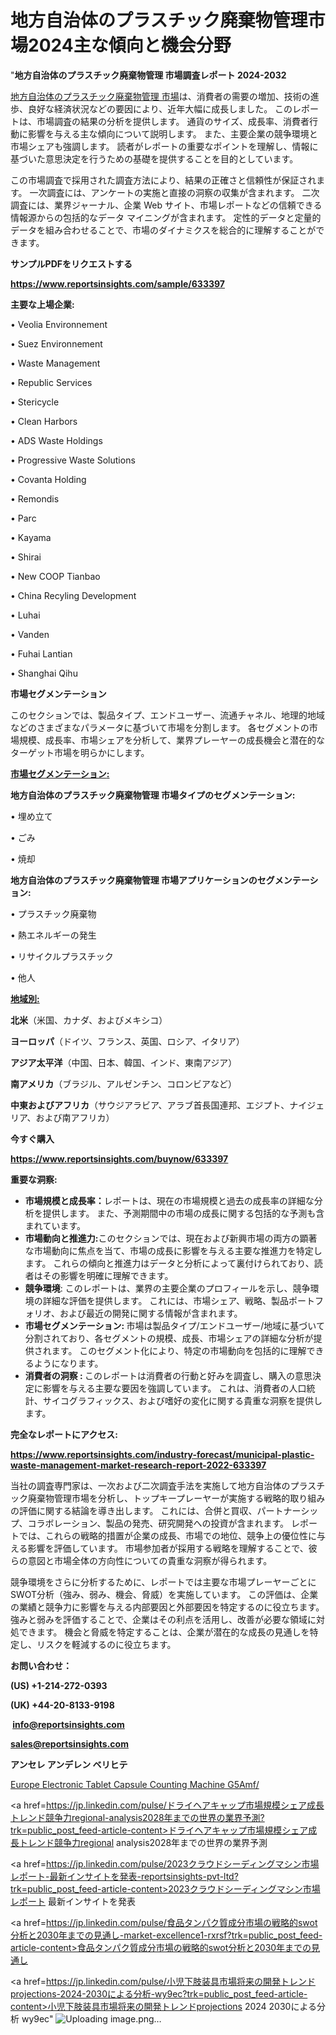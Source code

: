 # 地方自治体のプラスチック廃棄物管理市場2024主な傾向と機会分野

"<strong>地方自治体のプラスチック廃棄物管理 市場調査レポート 2024-2032</strong>

<a href=https://www.reportsinsights.com/sample/633397>地方自治体のプラスチック廃棄物管理 市場</a>は、消費者の需要の増加、技術の進歩、良好な経済状況などの要因により、近年大幅に成長しました。 このレポートは、市場調査の結果の分析を提供します。 通貨のサイズ、成長率、消費者行動に影響を与える主な傾向について説明します。 また、主要企業の競争環境と市場シェアも強調します。 読者がレポートの重要なポイントを理解し、情報に基づいた意思決定を行うための基礎を提供することを目的としています。

この市場調査で採用された調査方法により、結果の正確さと信頼性が保証されます。 一次調査には、アンケートの実施と直接の洞察の収集が含まれます。 二次調査には、業界ジャーナル、企業 Web サイト、市場レポートなどの信頼できる情報源からの包括的なデータ マイニングが含まれます。 定性的データと定量的データを組み合わせることで、市場のダイナミクスを総合的に理解することができます。

<strong><b>サンプルPDFをリクエストする</b></strong>

<a href=https://www.reportsinsights.com/sample/633397><strong><u>https://www.reportsinsights.com/sample/633397</u></strong></a>

<strong>主要な上場企業:</strong>

• Veolia Environnement

• Suez Environnement

• Waste Management

• Republic Services

• Stericycle

• Clean Harbors

• ADS Waste Holdings

• Progressive Waste Solutions

• Covanta Holding

• Remondis

• Parc

• Kayama

• Shirai

• New COOP Tianbao

• China Recyling Development

• Luhai

• Vanden

• Fuhai Lantian

• Shanghai Qihu

<strong>市場セグメンテーション</strong>

このセクションでは、製品タイプ、エンドユーザー、流通チャネル、地理的地域などのさまざまなパラメータに基づいて市場を分割します。 各セグメントの市場規模、成長率、市場シェアを分析して、業界プレーヤーの成長機会と潜在的なターゲット市場を明らかにします。

<strong><u>市場セグメンテーション</u></strong><strong><u>:</u></strong>

<strong>地方自治体のプラスチック廃棄物管理 市場タイプのセグメンテーション:</strong>

• 埋め立て

• ごみ

• 焼却

<strong>地方自治体のプラスチック廃棄物管理 市場アプリケーションのセグメンテーション:</strong>

• プラスチック廃棄物

• 熱エネルギーの発生

• リサイクルプラスチック

• 他人

<strong><u>地域別</u></strong><strong><u>:</u></strong>

<strong>北米</strong>（米国、カナダ、およびメキシコ）

<strong>ヨーロッパ</strong>（ドイツ、フランス、英国、ロシア、イタリア）

<strong>アジア太平洋</strong>（中国、日本、韓国、インド、東南アジア）

<strong>南アメリカ</strong>（ブラジル、アルゼンチン、コロンビアなど）

<strong>中東およびアフリカ</strong>（サウジアラビア、アラブ首長国連邦、エジプト、ナイジェリア、および南アフリカ）

<strong>今すぐ購入</strong>

<a href=https://www.reportsinsights.com/buynow/633397><strong><u>https://www.reportsinsights.com/buynow/633397</u></strong></a>

<strong>重要な洞察:</strong>
<ul>
  <li><strong>市場規模と成長率：</strong>レポートは、現在の市場規模と過去の成長率の詳細な分析を提供します。 また、予測期間中の市場の成長に関する包括的な予測も含まれています。</li>
  <li><strong>市場動向と推進力:</strong>このセクションでは、現在および新興市場の両方の顕著な市場動向に焦点を当て、市場の成長に影響を与える主要な推進力を特定します。 これらの傾向と推進力はデータと分析によって裏付けられており、読者はその影響を明確に理解できます。</li>
  <li><strong>競争環境</strong>: このレポートは、業界の主要企業のプロフィールを示し、競争環境の詳細な評価を提供します。 これには、市場シェア、戦略、製品ポートフォリオ、および最近の開発に関する情報が含まれます。</li>
  <li><strong>市場セグメンテーション: </strong>市場は製品タイプ/エンドユーザー/地域に基づいて分割されており、各セグメントの規模、成長、市場シェアの詳細な分析が提供されます。 このセグメント化により、特定の市場動向を包括的に理解できるようになります。</li>
  <li><strong>消費者の洞察 : </strong>このレポートは消費者の行動と好みを調査し、購入の意思決定に影響を与える主要な要因を強調しています。 これは、消費者の人口統計、サイコグラフィックス、および嗜好の変化に関する貴重な洞察を提供します。</li>
</ul>
<strong>完全なレポートにアクセス:</strong>

<a href=https://www.reportsinsights.com/industry-forecast/municipal-plastic-waste-management-market-research-report-2022-633397><strong><u><b>https://www.reportsinsights.com/industry-forecast/municipal-plastic-waste-management-market-research-report-2022-633397</b></u></strong></a>

当社の調査専門家は、一次および二次調査手法を実施して地方自治体のプラスチック廃棄物管理市場を分析し、トップキープレーヤーが実施する戦略的取り組みの評価に関する結論を導き出します。 これには、合併と買収、パートナーシップ、コラボレーション、製品の発売、研究開発への投資が含まれます。 レポートでは、これらの戦略的措置が企業の成長、市場での地位、競争上の優位性に与える影響を評価しています。 市場参加者が採用する戦略を理解することで、彼らの意図と市場全体の方向性についての貴重な洞察が得られます。

競争環境をさらに分析するために、レポートでは主要な市場プレーヤーごとにSWOT分析（強み、弱み、機会、脅威）を実施しています。 この評価は、企業の業績と競争力に影響を与える内部要因と外部要因を特定するのに役立ちます。 強みと弱みを評価することで、企業はその利点を活用し、改善が必要な領域に対処できます。 機会と脅威を特定することは、企業が潜在的な成長の見通しを特定し、リスクを軽減するのに役立ちます。

<strong>お問い合わせ：</strong>

<strong>(US) +1-214-272-0393</strong>

<strong>(UK) +44-20-8133-9198</strong>

<strong> </strong><a href=info@reportsinsights.com><strong><u>info@reportsinsights.com</u></strong></a>

<a href=sales@reportsinsights.com><strong><u>sales@reportsinsights.com</u></strong></a>

<strong>アンセレ アンデレン ベリヒテ</strong>

<a href=https://www.linkedin.com/pulse/europe-electronic-tablet-capsule-counting-machine-g5amf/>Europe Electronic Tablet Capsule Counting Machine G5Amf/</a>

<a href=https://jp.linkedin.com/pulse/ドライヘアキャップ市場規模シェア成長トレンド競争力regional-analysis2028年までの世界の業界予測?trk=public_post_feed-article-content>ドライヘアキャップ市場規模シェア成長トレンド競争力regional analysis2028年までの世界の業界予測</a>

<a href=https://jp.linkedin.com/pulse/2023クラウドシーディングマシン市場レポート-最新インサイトを発表-reportsinsights-pvt-ltd?trk=public_post_feed-article-content>2023クラウドシーディングマシン市場レポート 最新インサイトを発表</a>

<a href=https://jp.linkedin.com/pulse/食品タンパク質成分市場の戦略的swot分析と2030年までの見通し-market-excellence1-rxrsf?trk=public_post_feed-article-content>食品タンパク質成分市場の戦略的swot分析と2030年までの見通し</a>

<a href=https://jp.linkedin.com/pulse/小児下肢装具市場将来の開発トレンドprojections-2024-2030による分析-wy9ec?trk=public_post_feed-article-content>小児下肢装具市場将来の開発トレンドprojections 2024 2030による分析 wy9ec</a>"
![Uploading image.png…]()
